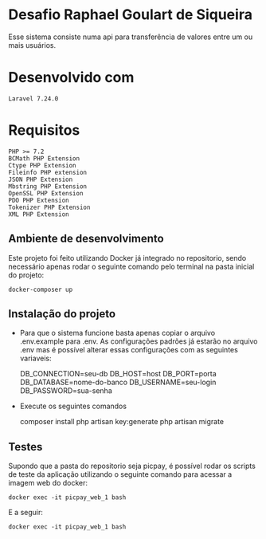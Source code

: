 # Desafio Raphael Goulart de Siqueira
Esse sistema consiste numa api para transferência de valores entre um ou mais usuários.

# Desenvolvido com

    Laravel 7.24.0

# Requisitos

    PHP >= 7.2
    BCMath PHP Extension
    Ctype PHP Extension
    Fileinfo PHP extension
    JSON PHP Extension
    Mbstring PHP Extension
    OpenSSL PHP Extension
    PDO PHP Extension
    Tokenizer PHP Extension
    XML PHP Extension
    
## Ambiente de desenvolvimento

Este projeto foi feito utilizando Docker já integrado no repositorio, sendo necessário apenas rodar o seguinte comando pelo terminal na pasta inicial do projeto:
    
    docker-composer up

## Instalação do projeto
* Para que o sistema funcione basta apenas copiar o arquivo .env.example para .env. 
As configurações padrões já estarão no arquivo .env mas é possível alterar essas configurações com as seguintes variaveis:
  
        
    DB_CONNECTION=seu-db
    DB_HOST=host
    DB_PORT=porta
    DB_DATABASE=nome-do-banco
    DB_USERNAME=seu-login
    DB_PASSWORD=sua-senha

* Execute os seguintes comandos 

   
    composer install
    php artisan key:generate
    php artisan migrate

## Testes

Supondo que a pasta do repositorio seja picpay, é possível rodar os scripts de teste da aplicação utilizando o seguinte comando para acessar a imagem web do docker:

    docker exec -it picpay_web_1 bash
    
E a seguir:
    
    docker exec -it picpay_web_1 bash
    

    
